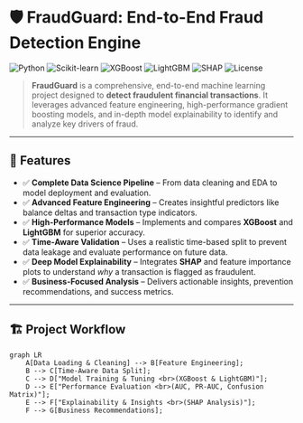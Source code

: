 # 🛡️ FraudGuard: End-to-End Fraud Detection Engine

![Python](https://img.shields.io/badge/Python-3.x-blue?logo=python)
![Scikit-learn](https://img.shields.io/badge/Scikit--learn-ML-orange?logo=scikit-learn)
![XGBoost](https://img.shields.io/badge/XGBoost-Modeling-blue)
![LightGBM](https://img.shields.io/badge/LightGBM-Modeling-brightgreen)
![SHAP](https://img.shields.io/badge/SHAP-Explainability-9cf)
![License](https://img.shields.io/badge/license-MIT-lightgrey)

> **FraudGuard** is a comprehensive, end-to-end machine learning project designed to **detect fraudulent financial transactions**. It leverages advanced feature engineering, high-performance gradient boosting models, and in-depth model explainability to identify and analyze key drivers of fraud.

---

## 📌 Features

- ✅ **Complete Data Science Pipeline** – From data cleaning and EDA to model deployment and evaluation.
- ✅ **Advanced Feature Engineering** – Creates insightful predictors like balance deltas and transaction type indicators.
- ✅ **High-Performance Models** – Implements and compares **XGBoost** and **LightGBM** for superior accuracy.
- ✅ **Time-Aware Validation** – Uses a realistic time-based split to prevent data leakage and evaluate performance on future data.
- ✅ **Deep Model Explainability** – Integrates **SHAP** and feature importance plots to understand *why* a transaction is flagged as fraudulent.
- ✅ **Business-Focused Analysis** – Delivers actionable insights, prevention recommendations, and success metrics.

---

## 🏗️ Project Workflow

```mermaid
graph LR
    A[Data Loading & Cleaning] --> B[Feature Engineering];
    B --> C[Time-Aware Data Split];
    C --> D["Model Training & Tuning <br>(XGBoost & LightGBM)"];
    D --> E["Performance Evaluation <br>(AUC, PR-AUC, Confusion Matrix)"];
    E --> F["Explainability & Insights <br>(SHAP Analysis)"];
    F --> G[Business Recommendations];

